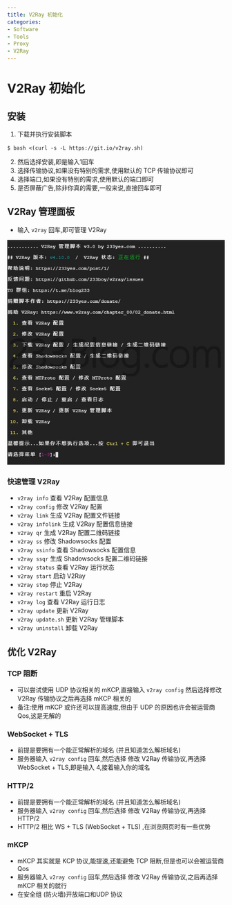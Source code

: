 ```yaml
---
title: V2Ray 初始化
categories:
- Software
- Tools
- Proxy
- V2Ray
---
```

# V2Ray 初始化

## 安装

1. 下载并执行安装脚本

```shell
$ bash <(curl -s -L https://git.io/v2ray.sh)
```

2. 然后选择安装,即是输入1回车
3. 选择传输协议,如果没有特别的需求,使用默认的 TCP 传输协议即可
4. 选择端口,如果没有特别的需求,使用默认的端口即可
5. 是否屏蔽广告,除非你真的需要,一般来说,直接回车即可

## V2Ray 管理面板

- 输入 `v2ray` 回车,即可管理 V2Ray

![](https://raw.githubusercontent.com/LuShan123888/Files/main/Pictures/2020-12-10-sJNjcqKAzF1gwCl.jpg)

### 快速管理 V2Ray

- `v2ray info` 查看 V2Ray 配置信息
- `v2ray config` 修改 V2Ray 配置
- `v2ray link` 生成 V2Ray 配置文件链接
- `v2ray infolink` 生成 V2Ray 配置信息链接
- `v2ray qr` 生成 V2Ray 配置二维码链接
- `v2ray ss` 修改 Shadowsocks 配置
- `v2ray ssinfo` 查看 Shadowsocks 配置信息
- `v2ray ssqr` 生成 Shadowsocks 配置二维码链接
- `v2ray status` 查看 V2Ray 运行状态
- `v2ray start` 启动 V2Ray
- `v2ray stop` 停止 V2Ray
- `v2ray restart` 重启 V2Ray
- `v2ray log` 查看 V2Ray 运行日志
- `v2ray update` 更新 V2Ray
- `v2ray update.sh` 更新 V2Ray 管理脚本
- `v2ray uninstall` 卸载 V2Ray

## 优化 V2Ray

### TCP 阻断

- 可以尝试使用 UDP 协议相关的 mKCP,直接输入 `v2ray config` 然后选择修改 V2Ray 传输协议之后再选择 mKCP 相关的
- 备注:使用 mKCP 或许还可以提高速度,但由于 UDP 的原因也许会被运营商 Qos,这是无解的

### WebSocket + TLS

- 前提是要拥有一个能正常解析的域名 (并且知道怎么解析域名)
- 服务器输入 `v2ray config` 回车,然后选择 修改 V2Ray 传输协议,再选择 WebSocket + TLS,即是输入 4,接着输入你的域名

### HTTP/2

- 前提是要拥有一个能正常解析的域名 (并且知道怎么解析域名)
- 服务器输入 `v2ray config` 回车,然后选择 修改 V2Ray 传输协议,再选择 HTTP/2
- HTTP/2 相比 WS + TLS (WebSocket + TLS) ,在浏览网页时有一些优势

### mKCP

- mKCP 其实就是 KCP 协议,能提速,还能避免 TCP 阻断,但是也可以会被运营商 Qos
- 服务器输入 `v2ray config` 回车,然后选择 修改 V2Ray 传输协议,之后再选择 mKCP 相关的就行
- 在安全组 (防火墙)开放端口和UDP 协议